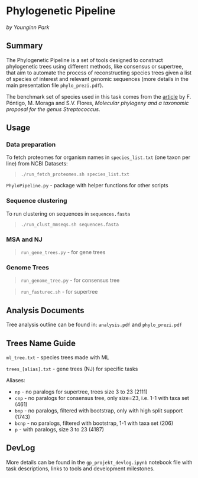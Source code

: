# Phylogenetic Pipeline

*by Younginn Park*

## Summary

The Phylogenetic Pipeline is a set of tools designed to construct phylogenetic trees using different methods, like consensus or supertree, that aim to automate the process of reconstructing species trees given a list of species of interest and relevant genomic sequences (more details in the main presentation file `phylo_prezi.pdf`).

The benchmark set of species used in this task comes from the [article](https://www.funpecrp.com.br/gmr/year2015/vol14-3/pdf/gmr4626.pdf) by F. Póntigo, M. Moraga and S.V. Flores, *Molecular phylogeny and a taxonomic proposal for the genus Streptococcus*.

## Usage

### Data preparation

To fetch proteomes for organism names in `species_list.txt` (one taxon per line) from NCBI Datasets:
>`./run_fetch_proteomes.sh species_list.txt`

`PhyloPipeline.py` - package with helper functions for other scripts

### Sequence clustering

To run clustering on sequences in `sequences.fasta`

>`./run_clust_mmseqs.sh sequences.fasta`

### MSA and NJ

>`run_gene_trees.py` - for gene trees

### Genome Trees

>`run_genome_tree.py` - for consensus tree

>`run_fasturec.sh` - for supertree

## Analysis Documents

Tree analysis outline can be found in: `analysis.pdf` and `phylo_prezi.pdf`

## Trees Name Guide

`ml_tree.txt` - species trees made with ML

`trees_[alias].txt` - gene trees (NJ) for specific tasks

Aliases:
- `np` - no paralogs for supertree, trees size 3 to 23 (2111)
- `cnp` - no paralogs for consensus tree, only size=23, i.e. 1-1 with taxa set (461)
- `bnp` - no paralogs, filtered with bootstrap, only with high split support (1743)
- `bcnp` - no paralogs, filtered with bootstrap, 1-1 with taxa set (206)
- `p` - with paralogs, size 3 to 23 (4187)

## DevLog

More details can be found in the `gp_projekt_devlog.ipynb` notebook file with task descriptions, links to tools and development milestones.
